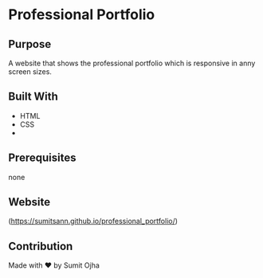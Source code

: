 # Professional Portfolio
## Purpose
A website that shows the professional portfolio which is responsive in anny screen sizes.

## Built With
* HTML
* CSS
* 
## Prerequisites
none

## Website
(https://sumitsann.github.io/professional_portfolio/)

## Contribution
Made with ❤️ by Sumit Ojha

